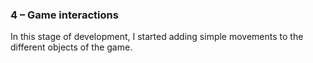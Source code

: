 ### 4 – Game interactions ###

In this stage of development, I started adding simple movements to the different objects of 
the game. 
